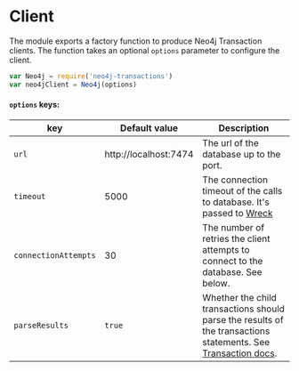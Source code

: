 # Client

The module exports a factory function to produce Neo4j Transaction clients.
The function takes an optional `options` parameter to configure the client.
```javascript
var Neo4j = require('neo4j-transactions')
var neo4jClient = Neo4j(options)
```

#### `options` keys:
| key | Default value | Description |
| -- | -- | -- |
| `url` | http://localhost:7474 | The url of the database up to the port. |
| `timeout` | 5000 | The connection timeout of the calls to database. It's passed to [Wreck](https://github.com/hapijs/wreck)|
| `connectionAttempts` | 30 | The number of retries the client attempts to connect to the database. See below. |
| `parseResults` | `true` | Whether the child transactions should parse the results of the transactions statements. See [Transaction docs](transaction.md). |